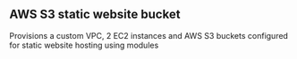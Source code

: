 ## AWS S3 static website bucket

Provisions a custom VPC, 2 EC2 instances and AWS S3 buckets configured for static website hosting using modules

